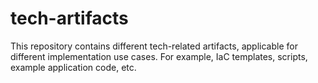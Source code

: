 # tech-artifacts
This repository contains different tech-related artifacts, applicable for different implementation use cases. For example, IaC templates, scripts, example application code, etc.
